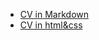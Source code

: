 * [CV in Markdown](https://sxtim.github.io/rsschool-cv/cv) 
* [CV in html&css](https://sxtim.github.io/rsschool-cv/)
